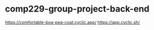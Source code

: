 # comp229-group-project-back-end


https://comfortable-boa-pea-coat.cyclic.app/
https://app.cyclic.sh/